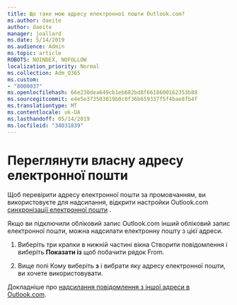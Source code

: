```yaml
---
title: Що таке мою адресу електронної пошти Outlook.com?
ms.author: daeite
author: daeite
manager: joallard
ms.date: 5/14/2019
ms.audience: Admin
ms.topic: article
ROBOTS: NOINDEX, NOFOLLOW
localization_priority: Normal
ms.collection: Adm_O365
ms.custom:
- "8000037"
ms.openlocfilehash: 66e230dea649cb1eb682bd8f6618600162353b88
ms.sourcegitcommit: e4e5e373503819b0c0f36b659337f5f4bae8fb4f
ms.translationtype: MT
ms.contentlocale: uk-UA
ms.lasthandoff: 05/14/2019
ms.locfileid: "34031839"
---
```

# <a name="see-your-own-email-address"></a>Переглянути власну адресу електронної пошти

Щоб перевірити адресу електронної пошти за промовчанням, ви використовуєте для надсилання, відкрити настройки Outlook.com [синхронізації електронної пошти](https://outlook.live.com/mail/options/mail/accounts) .

Якщо ви підключили обліковий запис Outlook.com інший обліковий запис електронної пошти, можна надсилати електронну пошту з цієї адреси.

1. Виберіть три крапки в нижній частині вікна Створити повідомлення і виберіть **Показати із** щоб побачити рядок From.

2. Вище полі Кому виберіть **з** і вибрати яку адресу електронної пошти, ви хочете використовувати.

Докладніше про [надсилання повідомлення з іншої адреси в Outlook.com](https://support.office.com/article/ccba89cb-141c-4a36-8c56-6d16a8556d2e).